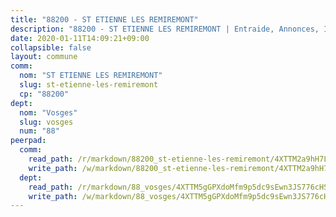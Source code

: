 ```yaml
---
title: "88200 - ST ETIENNE LES REMIREMONT"
description: "88200 - ST ETIENNE LES REMIREMONT | Entraide, Annonces, Initiatives"
date: 2020-01-11T14:09:21+09:00
collapsible: false
layout: commune
comm:
  nom: "ST ETIENNE LES REMIREMONT"
  slug: st-etienne-les-remiremont
  cp: "88200"
dept:
  nom: "Vosges"
  slug: vosges
  num: "88"
peerpad:
  comm:
    read_path: /r/markdown/88200_st-etienne-les-remiremont/4XTTM2a9hH7L8GezFBQ9XNwzHTFuixbzvmfUrg69L3chQm3rq
    write_path: /w/markdown/88200_st-etienne-les-remiremont/4XTTM2a9hH7L8GezFBQ9XNwzHTFuixbzvmfUrg69L3chQm3rq-K3TgUSAuBgKf26NvEn5CMZaj3tQft2UgWpJzCaJtkjDouS95bJvzwpdgJ9F69JaMn6A9dXebA6uerf2qz9PVrTRPjZtfW7deSba89pM27jX2f87r8p3NsAdXaWSHNnEwvepUgVHj
  dept:
    read_path: /r/markdown/88_vosges/4XTTM5gGPXdoMfm9p5dc9sEwn3JS776cHSw64JYpD4AKnKgyh
    write_path: /w/markdown/88_vosges/4XTTM5gGPXdoMfm9p5dc9sEwn3JS776cHSw64JYpD4AKnKgyh-K3TgUjEFywcTUHQwfrd2vcZqhoXLakdoQGFv4iriv1FKkvQkBsudnBxafkQDfPcxTDRHN5T6bYyganuvcakuKenYoB5mPLKqUBjNMwpn75GQVixUmzXGkneDufRSqDthC8iyXi1Z
---
```


